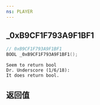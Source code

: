 ```yaml
---
ns: PLAYER
---
```

## _0xB9CF1F793A9F1BF1

```c
// 0xB9CF1F793A9F1BF1
BOOL _0xB9CF1F793A9F1BF1();
```

```
Seem to return bool  
Dr. Underscore (1/6/18):  
It does return bool.  
```

## 返回值
